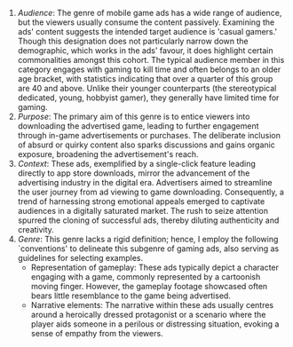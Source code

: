 1. *Audience*: The genre of mobile game ads has a wide range of audience, but the viewers usually consume the content passively. Examining the ads' content suggests the intended target audience is 'casual gamers.' Though this designation does not particularly narrow down the demographic, which works in the ads' favour, it does highlight certain commonalities amongst this cohort. The typical audience member in this category engages with gaming to kill time and often belongs to an older age bracket, with statistics indicating that over a quarter of this group are 40 and above. Unlike their younger counterparts (the stereotypical dedicated, young, hobbyist gamer), they generally have limited time for gaming.
1. *Purpose*: The primary aim of this genre is to entice viewers into downloading the advertised game, leading to further engagement through in-game advertisements or purchases. The deliberate inclusion of absurd or quirky content also sparks discussions and gains organic exposure, broadening the advertisement's reach.
2. *Context*: These ads, exemplified by a single-click feature leading directly to app store downloads, mirror the advancement of the advertising industry in the digital era. Advertisers aimed to streamline the user journey from ad viewing to game downloading. Consequently, a trend of harnessing strong emotional appeals emerged to captivate audiences in a digitally saturated market. The rush to seize attention spurred the cloning of successful ads, thereby diluting authenticity and creativity.
3. *Genre*: This genre lacks a rigid definition; hence, I employ the following `conventions' to delineate this subgenre of gaming ads, also serving as guidelines for selecting examples.
   * Representation of gameplay: These ads typically depict a character engaging with a game, commonly represented by a cartoonish moving finger. However, the gameplay footage showcased often bears little resemblance to the game being advertised.
   * Narrative elements: The narrative within these ads usually centres around a heroically dressed protagonist or a scenario where the player aids someone in a perilous or distressing situation, evoking a sense of empathy from the viewers.